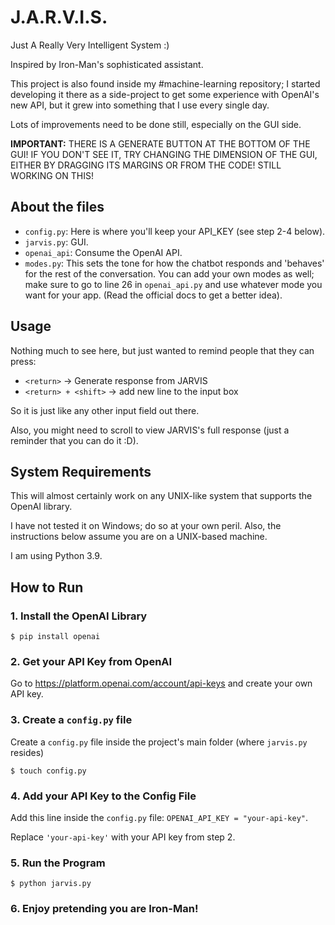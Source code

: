 # J.A.R.V.I.S.

Just A Really Very Intelligent System :)

Inspired by Iron-Man's sophisticated assistant.

This project is also found inside my #machine-learning repository; I started developing it there as a side-project to get some experience with OpenAI's new API, but it grew into something that I use every single day.

Lots of improvements need to be done still, especially on the GUI side.

**IMPORTANT:** THERE IS A GENERATE BUTTON AT THE BOTTOM OF THE GUI! IF YOU DON'T SEE IT, TRY CHANGING THE DIMENSION OF THE GUI, EITHER BY DRAGGING ITS MARGINS OR FROM THE CODE! STILL WORKING ON THIS!

## About the files

- `config.py`: Here is where you'll keep your API_KEY (see step 2-4 below).
- `jarvis.py`: GUI.
- `openai_api`: Consume the OpenAI API.
- `modes.py`: This sets the tone for how the chatbot responds and 'behaves' for the rest of the conversation. You can add your own modes as well; make sure to go to line 26 in `openai_api.py` and use whatever mode you want for your app. (Read the official docs to get a better idea).

## Usage

Nothing much to see here, but just wanted to remind people that they can press:

- `<return>` -> Generate response from JARVIS
- `<return> + <shift>` -> add new line to the input box

So it is just like any other input field out there.

Also, you might need to scroll to view JARVIS's full response (just a reminder that you can do it :D).

## System Requirements

This will almost certainly work on any UNIX-like system that supports the OpenAI library.

I have not tested it on Windows; do so at your own peril. Also, the instructions below assume you are on a UNIX-based machine.

I am using Python 3.9.

## How to Run

### 1. Install the OpenAI Library

```
$ pip install openai
```

### 2. Get your API Key from OpenAI

Go to https://platform.openai.com/account/api-keys and create your own API key.

### 3. Create a `config.py` file

Create a `config.py` file inside the project's main folder (where `jarvis.py` resides)

```
$ touch config.py
```

### 4. Add your API Key to the Config File

Add this line inside the `config.py` file: `OPENAI_API_KEY = "your-api-key"`.

Replace `'your-api-key'` with your API key from step 2.

### 5. Run the Program

```
$ python jarvis.py
```

### 6. Enjoy pretending you are Iron-Man!
